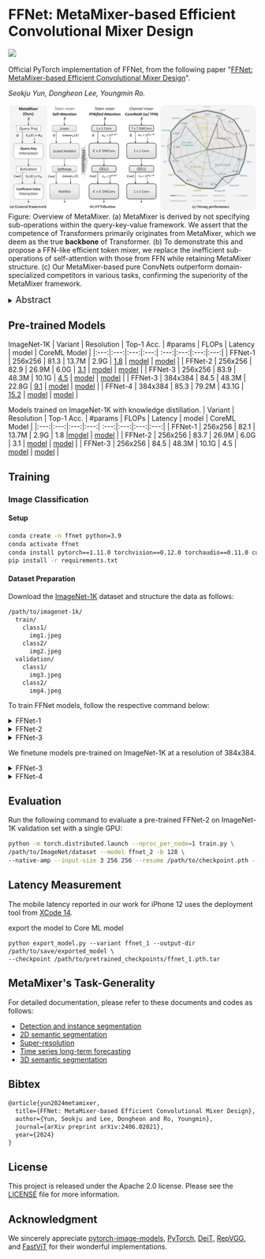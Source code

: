 # FFNet: MetaMixer-based Efficient Convolutional Mixer Design

<p align="left">
<a href="https://arxiv.org/abs/2406.02021" alt="arXiv">
    <img src="https://img.shields.io/badge/arXiv-2406.02021-b31b1b.svg?style=flat" /></a>
</p>

Official PyTorch implementation of FFNet, from the following paper "[FFNet: MetaMixer-based Efficient Convolutional Mixer Design](https://arxiv.org/abs/2406.02021)".

*Seokju Yun, Dongheon Lee, Youngmin Ro.*

![first metamixer fig](https://github.com/ysj9909/FFNet/blob/main/docs/metamixer.png)
Figure: Overview of MetaMixer. (a) MetaMixer is derived by not specifying sub-operations within the query-key-value framework. We assert that the competence of Transformers primarily originates from MetaMixer, which we deem as the true **backbone** of Transformer. (b) To demonstrate this and propose a FFN-like efficient token mixer, we replace the inefficient sub-operations of self-attention with those from FFN while retaining MetaMixer structure. (c) Our MetaMixer-based pure ConvNets outperform domain-specialized competitors in various tasks, confirming the superiority of the MetaMixer framework.

<details>
  <summary>
  <font size="+1">Abstract</font>
  </summary>
Transformer, composed of self-attention and Feed-Forward Network (FFN), has revolutionized the landscape of network design across various vision tasks.
While self-attention is extensively explored as a key factor in performance, FFN has received little attention.
FFN is a versatile operator seamlessly integrated into nearly all AI models to effectively harness rich representations.
Recent works also show that FFN functions like key-value memories.
Thus, akin to the query-key-value mechanism within self-attention, FFN can be viewed as a memory network, where the input serves as query and the two projection weights operate as keys and values, respectively.
Based on these observations, we hypothesize that the importance lies in query-key-value framework itself for competitive performance.
To verify this, we propose converting self-attention into a more FFN-like efficient token mixer with only convolutions while retaining query-key-value framework, namely \textit{FFNification}.
Specifically, FFNification replaces query-key-value interactions with large kernel convolutions and adopts GELU activation function instead of softmax.
The derived token mixer, \textit{FFNified attention}, serves as key-value memories for detecting locally distributed spatial patterns, and operates in the opposite dimension to the ConvNeXt block within each corresponding sub-operation of the query-key-value framework.
Building upon the above two modules, we present a family of Fast-Forward Networks (FFNet).
Despite being composed of only simple operators, FFNet outperforms sophisticated and highly specialized methods in each domain, with notable efficiency gains.
These results validate our hypothesis, leading us to propose “MetaMixer”, a general mixer architecture that does not specify sub-operations within the query-key-value framework.
Building on the MetaMixer framework, we also introduce a hybrid strategy that harmoniously integrates attention and FFNified attention, offering a comprehensive view of mixer design.
</details>


## Pre-trained Models

ImageNet-1K
| Variant | Resolution | Top-1 Acc. | #params | FLOPs | Latency | model | CoreML Model |
|:---:|:---:|:---:|:---:| :---:|:---:|:---:|:---:|
| FFNet-1 | 256x256 | 81.3 | 13.7M | 2.9G | [1.8](https://github.com/ysj9909/FFNet/blob/main/docs/latency_ffnet_1.png) | [model](https://github.com/ysj9909/FFNet/releases/download/v1.0/ffnet_1.pth.tar) | [model](https://github.com/ysj9909/FFNet/releases/download/v1.0/ffnet_1.mlpackage.zip) |
| FFNet-2 | 256x256 | 82.9 | 26.9M | 6.0G | [3.1](https://github.com/ysj9909/FFNet/blob/main/docs/latency_ffnet_2.png) | [model](https://github.com/ysj9909/FFNet/releases/download/v1.0/ffnet_2.pth.tar) | [model](https://github.com/ysj9909/FFNet/releases/download/v1.0/ffnet_2.mlpackage.zip) |
| FFNet-3 | 256x256 | 83.9 | 48.3M | 10.1G | [4.5](https://github.com/ysj9909/FFNet/blob/main/docs/latency_ffnet_3.png) | [model](https://github.com/ysj9909/FFNet/releases/download/v1.0/ffnet_3.pth.tar) | [model](https://github.com/ysj9909/FFNet/releases/download/v1.0/ffnet_3.mlpackage.zip) |
| FFNet-3 | 384x384 | 84.5 | 48.3M | 22.8G | [9.1](https://github.com/ysj9909/FFNet/blob/main/docs/latency_ffnet_3_384.png) | [model](https://github.com/ysj9909/FFNet/releases/download/v1.0/ffnet_3_384.pth.tar) | [model](https://github.com/ysj9909/FFNet/releases/download/v1.0/ffnet_3_384.mlpackage.zip) |
| FFNet-4 | 384x384 | 85.3 | 79.2M | 43.1G | [15.2](https://github.com/ysj9909/FFNet/blob/main/docs/latency_ffnet_4.png) | [model](https://github.com/ysj9909/FFNet/releases/download/v1.0/ffnet_4_384.pth.tar) | [model](https://github.com/ysj9909/FFNet/releases/download/v1.0/ffnet_4_384.mlpackage.zip) |

Models trained on ImageNet-1K with knowledge distillation.
| Variant | Resolution | Top-1 Acc. | #params | FLOPs | Latency | model | CoreML Model |
|:---:|:---:|:---:|:---:| :---:|:---:|:---:|:---:|
| FFNet-1 | 256x256 | 82.1 | 13.7M | 2.9G | 1.8 |[model](https://github.com/ysj9909/FFNet/releases/download/v1.0/ffnet_1_distillation.pth.tar) | [model](https://github.com/ysj9909/FFNet/releases/download/v1.0/ffnet_1_distill.mlpackage.zip) |
| FFNet-2 | 256x256 | 83.7 | 26.9M | 6.0G | 3.1 | [model](https://github.com/ysj9909/FFNet/releases/download/v1.0/ffnet_2_distillation.pth.tar) | [model](https://github.com/ysj9909/FFNet/releases/download/v1.0/ffnet_2_distill.mlpackage.zip) |
| FFNet-3 | 256x256 | 84.5 | 48.3M | 10.1G | 4.5 | [model](https://github.com/ysj9909/FFNet/releases/download/v1.0/ffnet_3_distillation.pth.tar) | [model](https://github.com/ysj9909/FFNet/releases/download/v1.0/ffnet_3_distill.mlpackage.zip) |

## Training
### Image Classification

#### Setup
```bash
conda create -n ffnet python=3.9
conda activate ffnet
conda install pytorch==1.11.0 torchvision==0.12.0 torchaudio==0.11.0 cudatoolkit=11.3 -c pytorch
pip install -r requirements.txt
```

#### Dataset Preparation

Download the [ImageNet-1K](http://image-net.org/) dataset and structure the data as follows:
```
/path/to/imagenet-1k/
  train/
    class1/
      img1.jpeg
    class2/
      img2.jpeg
  validation/
    class1/
      img3.jpeg
    class2/
      img4.jpeg
```

To train FFNet models, follow the respective command below:
<details>
<summary>
FFNet-1
</summary>

```
# Without Distillation
python -m torch.distributed.launch --nproc_per_node=8 train.py \
/path/to/ImageNet/dataset --model ffnet_1 -b 128 --lr 1e-3 \
--native-amp --mixup 0.2 --output /path/to/save/results \
--input-size 3 256 256 --drop-path 0.1

# With Distillation
python -m torch.distributed.launch --nproc_per_node=8 train.py \
/path/to/ImageNet/dataset --model ffnet_1 -b 128 --lr 1e-3 \ 
--native-amp --output /path/to/save/results \
--input-size 3 256 256 --drop-path 0.02 \
--distillation-type "hard"
```
</details>


<details>
<summary>
FFNet-2
</summary>

```
# Without Distillation
python -m torch.distributed.launch --nproc_per_node=8 train.py \
/path/to/ImageNet/dataset --model ffnet_2 -b 128 --lr 1e-3 \
--native-amp --mixup 0.2 --output /path/to/save/results \
--input-size 3 256 256 --drop-path 0.15

# With Distillation
python -m torch.distributed.launch --nproc_per_node=8 train.py \
/path/to/ImageNet/dataset --model ffnet_2 -b 128 --lr 1e-3 \ 
--native-amp --output /path/to/save/results \
--input-size 3 256 256 --drop-path 0.08 \
--distillation-type "hard"
```
</details>


<details>
<summary>
FFNet-3
</summary>

```
# Without Distillation
python -m torch.distributed.launch --nproc_per_node=8 train.py \
/path/to/ImageNet/dataset --model ffnet_3 -b 128 --lr 1e-3 \
--native-amp --output /path/to/save/results \
--input-size 3 256 256 --drop-path 0.35

# With Distillation
python -m torch.distributed.launch --nproc_per_node=8 train.py \
/path/to/ImageNet/dataset --model ffnet_3 -b 128 --lr 1e-3 \ 
--native-amp --output /path/to/save/results \
--input-size 3 256 256 --drop-path 0.2 \
--distillation-type "hard"
```
</details>

We finetune models pre-trained on ImageNet-1K at a resolution of 384x384.
<details>
<summary>
FFNet-3
</summary>

```
python -m torch.distributed.launch --nproc_per_node=8 train.py \
/path/to/ImageNet/dataset --model ffnet_3 -b 64 --lr 5e-6 \
--native-amp --output /path/to/save/results --input-size 3 384 384 \
--drop-path 0.4 --epochs 30 --warmup-epochs 0 --weight-decay 1e-8 \
--sched none --finetune --resume /path/to/checkpoint.pth
```
</details>


<details>
<summary>
FFNet-4
</summary>

```
python -m torch.distributed.launch --nproc_per_node=8 train.py \
/path/to/ImageNet/dataset --model ffnet_4 -b 64 --lr 5e-6 \
--native-amp --output /path/to/save/results --input-size 3 384 384 \
--drop-path 0.5 --epochs 30 --warmup-epochs 0 --weight-decay 1e-8 \
--sched none --finetune --resume /path/to/checkpoint.pth
```
</details>


## Evaluation
Run the following command to evaluate a pre-trained FFNet-2 on ImageNet-1K validation set with a single GPU:
```bash
python -m torch.distributed.launch --nproc_per_node=1 train.py \
/path/to/ImageNet/dataset --model ffnet_2 -b 128 \
--native-amp --input-size 3 256 256 --resume /path/to/checkpoint.pth --eval
```

## Latency Measurement
The mobile latency reported in our work for iPhone 12 uses the deployment tool from [XCode 14](https://developer.apple.com/videos/play/wwdc2022/10027/).

export the model to Core ML model

```
python export_model.py --variant ffnet_1 --output-dir /path/to/save/exported_model \
--checkpoint /path/to/pretrained_checkpoints/ffnet_1.pth.tar
```

## MetaMixer's Task-Generality
For detailed documentation, please refer to these documents and codes as follows:
* [Detection and instance segmentation](https://github.com/ysj9909/FFNet/tree/main/detection)
* [2D semantic segmentation](https://github.com/ysj9909/FFNet/tree/main/segmentation)
* [Super-resolution](https://github.com/ysj9909/FFNet/tree/main/super_resolution)
* [Time series long-term forecasting](https://github.com/ysj9909/FFNet/tree/main/time_series_forecasting)
* [3D semantic segmentation](https://github.com/ysj9909/FFNet/tree/main/3d_sem_segmentation)


## Bibtex
```
@article{yun2024metamixer,
  title={FFNet: MetaMixer-based Efficient Convolutional Mixer Design},
  author={Yun, Seokju and Lee, Dongheon and Ro, Youngmin},
  journal={arXiv preprint arXiv:2406.02021},
  year={2024}
}
```


## License
This project is released under the Apache 2.0 license. Please see the [LICENSE](LICENSE) file for more information.


## Acknowledgment
We sincerely appreciate [pytorch-image-models](https://github.com/rwightman/pytorch-image-models), [PyTorch](https://github.com/pytorch/pytorch), [DeiT](https://github.com/facebookresearch/deit), [RepVGG](https://github.com/DingXiaoH/RepVGG), and [FastViT](https://github.com/apple/ml-fastvit) for their wonderful implementations.
